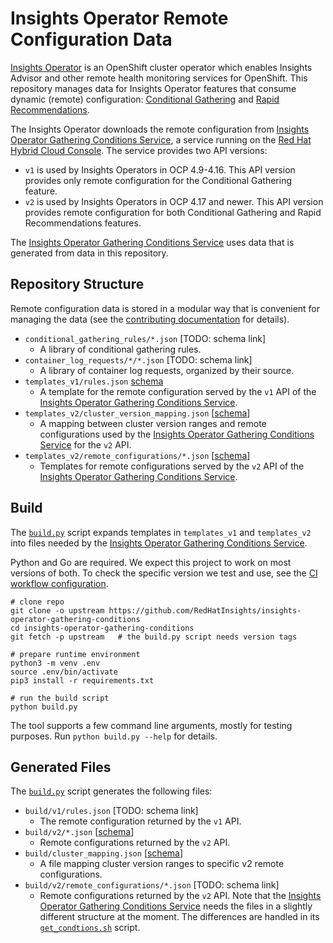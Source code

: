 # Insights Operator Remote Configuration Data

[Insights Operator](https://github.com/openshift/insights-operator) is an
OpenShift cluster operator which enables Insights Advisor and other remote
health monitoring services for OpenShift. This repository manages data for
Insights Operator features that consume dynamic (remote) configuration:
[Conditional Gathering](https://github.com/openshift/insights-operator/blob/master/docs/conditional-gatherer/README.md)
and [Rapid Recommendations](https://github.com/openshift/enhancements/blob/master/enhancements/insights/rapid-recommendations.md).

The Insights Operator downloads the remote configuration from
[Insights Operator Gathering Conditions Service](https://github.com/redhatinsights/insights-operator-gathering-conditions-service),
a service running on the [Red Hat Hybrid Cloud Console](https://developers.redhat.com/api-catalog/api/gathering).
The service provides two API versions:

* `v1` is used by Insights Operators in OCP 4.9-4.16. This API version provides
  only remote configuration for the Conditional Gathering feature.
* `v2` is used by Insights Operators in OCP 4.17 and newer. This API version
  provides remote configuration for both Conditional Gathering and Rapid
  Recommendations features.

The [Insights Operator Gathering Conditions Service](https://github.com/redhatinsights/insights-operator-gathering-conditions-service)
uses data that is generated from data in this repository.


## Repository Structure

Remote configuration data is stored in a modular way that is convenient for
managing the data (see the [contributing documentation](CONTRIBUTING.md) for
details).

* `conditional_gathering_rules/*.json`
  [TODO: schema link]
  * A library of conditional gathering rules.
* `container_log_requests/*/*.json`
  [TODO: schema link]
  * A library of container log requests, organized by their source.
* `templates_v1/rules.json`
  [schema](https://github.com/RedHatInsights/insights-operator-gathering-conditions/blob/main/schemas/remote_configuration_v1_template.schema.json)
  * A template for the remote configuration served by the `v1` API of the
    [Insights Operator Gathering Conditions Service](https://github.com/redhatinsights/insights-operator-gathering-conditions-service).
* `templates_v2/cluster_version_mapping.json`
  [[schema](https://github.com/RedHatInsights/insights-operator-gathering-conditions/blob/main/schemas/cluster_version_mapping.schema.json)]
  * A mapping between cluster version ranges and remote configurations used by the
    [Insights Operator Gathering Conditions Service](https://github.com/redhatinsights/insights-operator-gathering-conditions-service)
    for the `v2` API.
* `templates_v2/remote_configurations/*.json`
  [[schema](https://github.com/RedHatInsights/insights-operator-gathering-conditions/blob/main/schemas/remote_configuration_v2_template.schema.json)]
  * Templates for remote configurations served by the `v2` API of the
    [Insights Operator Gathering Conditions Service](https://github.com/redhatinsights/insights-operator-gathering-conditions-service).


## Build

The [`build.py`](./build.py) script expands templates in `templates_v1` and `templates_v2`
into files needed by the
[Insights Operator Gathering Conditions Service](https://github.com/redhatinsights/insights-operator-gathering-conditions-service).

Python and Go are required.
We expect this project to work on most versions of both.
To check the specific version we test and use,
see the [CI workflow configuration](.github/workflows/ci.yaml).

```shell script
# clone repo
git clone -o upstream https://github.com/RedHatInsights/insights-operator-gathering-conditions
cd insights-operator-gathering-conditions
git fetch -p upstream   # the build.py script needs version tags

# prepare runtime environment
python3 -m venv .env
source .env/bin/activate
pip3 install -r requirements.txt

# run the build script
python build.py
```

The tool supports a few command line arguments, mostly for testing purposes. Run `python build.py --help` for details.


## Generated Files

The [`build.py`](./build.py) script generates the following files:

* `build/v1/rules.json`
  [TODO: schema link]
  * The remote configuration returned by the `v1` API.
* `build/v2/*.json`
  [[schema](https://github.com/RedHatInsights/insights-operator-gathering-conditions/blob/main/schemas/remote_configuration_v2_template.schema.json)]
  * Remote configurations returned by the `v2` API.
* `build/cluster_mapping.json`
  [[schema](https://github.com/RedHatInsights/insights-operator-gathering-conditions/blob/main/schemas/cluster_version_mapping.schema.json)]
  * A file mapping cluster version ranges to specific v2 remote configurations.
* `build/v2/remote_configurations/*.json`
  [TODO: schema link]
  * Remote configurations returned by the `v2` API.
Note that the [Insights Operator Gathering Conditions Service](https://github.com/redhatinsights/insights-operator-gathering-conditions-service)
needs the files in a slightly different structure at the moment. The differences are handled in its
[`get_condtions.sh`](https://github.com/redhatinsights/insights-operator-gathering-conditions-service/blob/main/get_conditions.sh) script.
